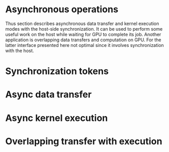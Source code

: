 # Asynchronous operations
Thus section describes asynchronous data transfer and kernel execution modes with the host-side synchronization.
It can be used to perform some useful work on the host while waiting for GPU to complete its job.
Another application is overlapping data transfers and computation on GPU.
For the latter interface presented here not optimal since it involves synchronization with the host.

# Synchronization tokens
# Async data transfer
# Async kernel execution
# Overlapping transfer with execution
